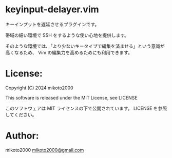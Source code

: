 # keyinput-delayer.vim

キーインプットを遅延させるプラグインです。

帯域の細い環境で SSH をするような使い心地を提供します。

そのような環境では、「より少ないキータイプで編集を済ませる」という意識が高くなるため、
Vim の編集力を高めるためにも利用できます。


# License:

Copyright (C) 2024 mikoto2000

This software is released under the MIT License, see LICENSE

このソフトウェアは MIT ライセンスの下で公開されています。 LICENSE を参照してください。


# Author:

mikoto2000 <mikoto2000@gmail.com>

